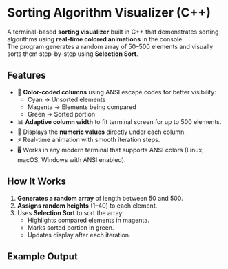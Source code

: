 # Sorting Algorithm Visualizer (C++)

A terminal-based **sorting visualizer** built in C++ that demonstrates sorting algorithms using **real-time colored animations** in the console.  
The program generates a random array of 50–500 elements and visually sorts them step-by-step using **Selection Sort**.

## Features
- 🎨 **Color-coded columns** using ANSI escape codes for better visibility:
  - Cyan → Unsorted elements
  - Magenta → Elements being compared
  - Green → Sorted portion
- 📊 **Adaptive column width** to fit terminal screen for up to 500 elements.
- 🔢 Displays the **numeric values** directly under each column.
- ⚡ Real-time animation with smooth iteration steps.
- 🖥 Works in any modern terminal that supports ANSI colors (Linux, macOS, Windows with ANSI enabled).

## How It Works
1. **Generates a random array** of length between 50 and 500.
2. **Assigns random heights** (1–40) to each element.
3. Uses **Selection Sort** to sort the array:
   - Highlights compared elements in magenta.
   - Marks sorted portion in green.
   - Updates display after each iteration.

## Example Output
